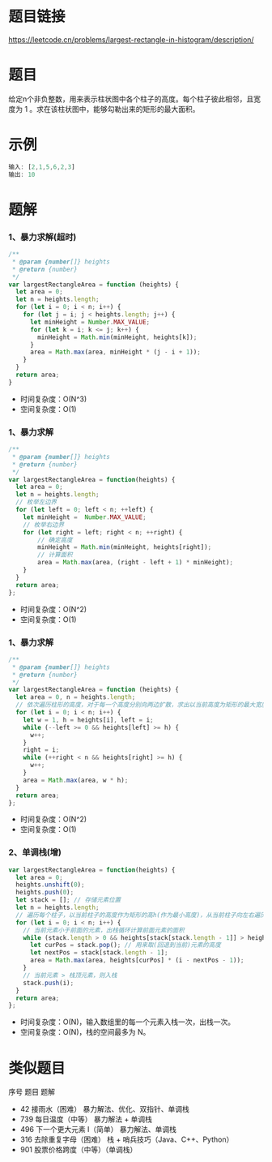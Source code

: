 # 题目链接

https://leetcode.cn/problems/largest-rectangle-in-histogram/description/

# 题目 

给定n个非负整数，用来表示柱状图中各个柱子的高度。每个柱子彼此相邻，且宽度为 1 。求在该柱状图中，能够勾勒出来的矩形的最大面积。

# 示例
```js
输入: [2,1,5,6,2,3]
输出: 10
```
# 题解

### 1、暴力求解(超时)
```js
/**
 * @param {number[]} heights
 * @return {number}
 */
var largestRectangleArea = function (heights) {
  let area = 0;
  let n = heights.length;
  for (let i = 0; i < n; i++) {
    for (let j = i; j < heights.length; j++) {
      let minHeight = Number.MAX_VALUE;
      for (let k = i; k <= j; k++) {
        minHeight = Math.min(minHeight, heights[k]);
      }
      area = Math.max(area, minHeight * (j - i + 1));
    }
  }
  return area;
}
```
- 时间复杂度：O(N^3)   
- 空间复杂度：O(1)

### 1、暴力求解

```js
/**
 * @param {number[]} heights
 * @return {number}
 */
var largestRectangleArea = function(heights) {
  let area = 0;
  let n = heights.length;
  // 枚举左边界
  for (let left = 0; left < n; ++left) {
    let minHeight =  Number.MAX_VALUE;
    // 枚举右边界
    for (let right = left; right < n; ++right) {
        // 确定高度
        minHeight = Math.min(minHeight, heights[right]);
        // 计算面积
        area = Math.max(area, (right - left + 1) * minHeight);
    }
  }
  return area;
};
```
- 时间复杂度：O(N^2)   
- 空间复杂度：O(1)

### 1、暴力求解
```js
/**
 * @param {number[]} heights
 * @return {number}
 */
var largestRectangleArea = function (heights) {
  let area = 0, n = heights.length;
  // 依次遍历柱形的高度，对于每一个高度分别向两边扩散，求出以当前高度为矩形的最大宽度多少
  for (let i = 0; i < n; i++) {
    let w = 1, h = heights[i], left = i;
    while (--left >= 0 && heights[left] >= h) {
      w++;
    }
    right = i;
    while (++right < n && heights[right] >= h) {
      w++;
    }
    area = Math.max(area, w * h);
  }
  return area;
};
```
- 时间复杂度：O(N^2)   
- 空间复杂度：O(1)

### 2、单调栈(增)

```js
var largestRectangleArea = function(heights) {
  let area = 0;
  heights.unshift(0);
  heights.push(0);
  let stack = []; // 存储元素位置
  let n = heights.length;
  // 遍历每个柱子，以当前柱子的高度作为矩形的高h(作为最小高度)，从当前柱子向左右遍历，找到矩形的高h
  for (let i = 0; i < n; i++) {
    // 当前元素小于前面的元素，出栈循环计算前面元素的面积
    while (stack.length > 0 && heights[stack[stack.length - 1]] > heights[i]) { 
      let curPos = stack.pop(); // 用来取(回退到当前)元素的高度
      let nextPos = stack[stack.length - 1];
      area = Math.max(area, heights[curPos] * (i - nextPos - 1));
    }
    // 当前元素 > 栈顶元素，则入栈
    stack.push(i);
  }
  return area;
};
```
- 时间复杂度：O(N)，输入数组里的每一个元素入栈一次，出栈一次。    
- 空间复杂度：O(N)，栈的空间最多为 N。   

# 类似题目
序号	题目	题解
- 42 接雨水（困难）	暴力解法、优化、双指针、单调栈
- 739 每日温度（中等）	暴力解法 + 单调栈
- 496 下一个更大元素 I（简单）	暴力解法、单调栈
- 316 去除重复字母（困难）	栈 + 哨兵技巧（Java、C++、Python）
- 901 股票价格跨度（中等）（单调栈）
